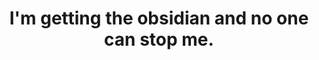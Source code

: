 ---
title: "I'm getting the obsidian and no one can stop me."
streamDate: 12-3-2024
game: "Minecraft"
gameCoverURL: "https://images.igdb.com/igdb/image/upload/t_cover_big/co8fu7.webp"
vodUrl: "https://www.youtube.com/watch?v=ILjhpsXPy4Q"
thumbnail: "https://img.youtube.com/vi/ILjhpsXPy4Q/maxresdefault.jpg"
duration: "1:21:00"
---